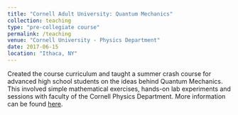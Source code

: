 ```yaml
---
title: "Cornell Adult University: Quantum Mechanics"
collection: teaching
type: "pre-collegiate course"
permalink: /teaching
venue: "Cornell University - Physics Department"
date: 2017-06-15
location: "Ithaca, NY"
---
```


Created the course curriculum and taught a summer crash course for advanced high school students on the ideas behind Quantum Mechanics. This involved simple mathematical exercises, hands-on lab experiments and sessions with faculty of the Cornell Physics Department. More information can be found [here](https://sce.cornell.edu/travel).

